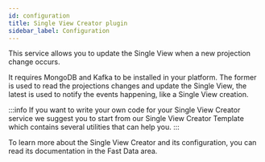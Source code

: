 ```yaml
---
id: configuration
title: Single View Creator plugin
sidebar_label: Configuration
---
```

This service allows you to update the Single View when a new projection change occurs.

It requires MongoDB and Kafka to be installed in your platform. The former is used to read the projections changes and update the Single View, the latest is used to notify the events happening, like a Single View creation.  

:::info
If you want to write your own code for your Single View Creator service we suggest you to start from our Single View Creator Template which contains several utilities that can help you.
:::

To learn more about the Single View Creator and its configuration, you can read its documentation in the Fast Data area.
